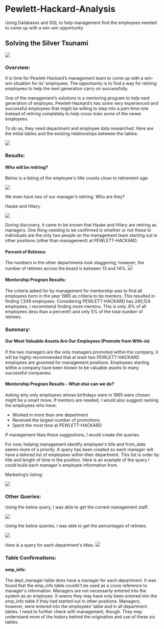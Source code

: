 # Pewlett-Hackard-Analysis
Using Databases and SQL to help management find the employees needed to come up with a win-win opportunity 

##  Solving the Silver Tsunami 

![](Images/RetiringPic.png)

### Overview:
It is time for Pewlett-Hackard’s management team to come up with a win-win situation for its’ employees. The opportunity is to find a way for retiring employees to help the next generation carry on successfully.

One of the management’s solutions is a mentoring program to help next generation of employes. Pewlett-Hackard’s has some very experienced and successful employees that might be willing to step into a part-time role instead of retiring completely to help cross-train some of the newer employees.

To do so, they need department and employee data researched. Here are the initial tables and the existing relationships between the tables:

![](Images/EmployeeDBRelationships.png)

### Results: 

#### Who will be retiring?
Below is a listing of the employee's title counts close to retirement age:

![](Images/RetiringEmployeesInEachDepartment.png)

We even have two of our manager’s retiring. Who are they? 

Hauke and Hilary. 

![](Images/CurrentManagersRetiring.png)

During discovery, it came to be known that Hauke and Hilary are retiring as managers. One thing needing to be confirmed is whether or not these to individuals are the only two people on the management team starting out in other positions (other than management) at PEWLETT-HACKARD.  

#### Percent of Retirees:
The numbers in the other departments look staggering; however, the number of retirees across the board is between 13 and 14%.
![](Images/RetiringDeptPercentages.png)

#### Mentorship Program Results:
The criteria asked for by management for mentorship was to find all employees born in the year 1965 as criteria to be mentors. This resulted in finding 1,549 employees. Considering PEWLETT-HACKARD has 240,124 employees, I recommend finding more mentors. This is only .6% of all employees (less than a percent!) and only 5% of the total number of retirees. 



### Summary: 
#### Our Most Valuable Assets Are Our Employees (Promote from With-in)
If the two managers are the only managers promoted within the company, it will be highly recommended that at least two PEWLETT-HACKARD employees are groomed for management positions. Employees starting within a company have been known to be valuable assets to many successful companies.

#### Mentorship Program Results - What else can we do?
Asking why only employees whose birthdays were in 1965 were chosen might be a smart move. If mentors are needed, I would also suggest naming the employees who have: 

- Worked in more than one department
- Received the largest number of promotions
- Spent the most time at PEWLETT-HACKARD

If management likes these suggestions, I would create the queries.

For now, helping management identify employee's title and from_date seems more of a priority. A query has been created so each manager will have a tailored list of employees within their department. This list is order by title and length of time in the position. Here is an example of the query I could build each manager's employee information from.

Marketing’s listing:

![](Images/MarketingListing.png)

### Other Queries: 

Using the below query, I was able to get the current management staff.

![](Images/Query_Current_Management.png)

Using the below queries, I was able to get the percentages of retirees.

![](Images/query_for_retireDIVallEmployeesPercent.png)

Here is a query for each department's titles.
![](Images/DeptTitlesListing.png)

### Table Confirmations:

#### emp_info: 
The dept_manager table does have a manager for each department. It was found that the emp_info table couldn't be used as a cross reference to manager's information. Managers are not necessarily entered into the system as an employee. It seems they may have only been entered into the emp_info table if they had started out in other positions. Managers, however, were entered into the employees’ table and in all department tables. I need to further check with management, though. They may understand more of the history behind the origination and use of these six tables.
